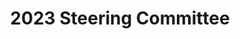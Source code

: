 ---
title: "2023 Steering Committee"
linkTitle: "2023"
weight: 30
type: docs
description: >
 2023, OpenChain Korea Work Group Steering Committee
---